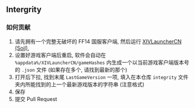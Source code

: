 ## Intergrity

### 如何贡献

1. 请先拥有一个完整无破坏的 FF14 国服客户端, 然后运行 [XIVLauncherCN (Soil)](https://github.com/AtmoOmen/FFXIVQuickLauncher), 
2. 设置好游戏客户端后重启, 软件会自动在 `%appdata%/XIVLauncherCN/gameHashes` 内生成一个以当前游戏客户端版本号的 `.json` 文件 (如果存在多个, 请找到最新的那个)
3. 打开后下拉, 找到末尾 `LastGameVersion` 一项, 填入在本仓库 `integrity` 文件夹内所能找到的上一个最新游戏版本的字符串 (注意格式)
4. 保存
5. 提交 Pull Request